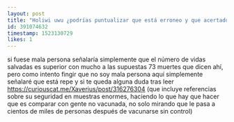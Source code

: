 ```yaml
---
layout: post
title: "Holiwi uwu ¿podrías puntualizar que está erroneo y que acertado en esto <http://concienciaradio.com/VAX_MORTIS_la_verdad_sobre_GARDISIL_la_vacuna_del_virus_de_papiloma_humano.htm>?"
id: 391074632
timestamp: 1523130729
likes: 1
---
```


 si fuese mala persona señalaría simplemente que el número de vidas salvadas es superior con mucho a las supuestas 73 muertes que dicen ahí, pero como intento fingir que no soy mala persona aquí simplemente señalaré que está repe y si te queda alguna duda tras leer <https://curiouscat.me/Xaverius/post/316276304> (que incluye referencias sobre su seguridad en muestras enormes, haciendo lo que hay que hacer que es comparar con gente no vacunada, no solo mirando que le pasa a cientos de miles de personas después de vacunarse sin control)